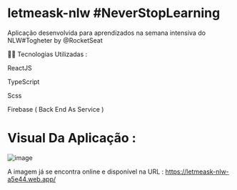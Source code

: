 # letmeask-nlw #NeverStopLearning

Aplicação desenvolvida para aprendizados na semana intensiva do NLW#Togheter by @RocketSeat


👨‍💻 Tecnologias Utilizadas :

ReactJS


TypeScript


Scss


Firebase ( Back End As Service )




# Visual Da Aplicação : 

![image](https://user-images.githubusercontent.com/49959968/151203620-285fdfba-9f00-4f9a-b66d-0fa2c70f18b3.png)


A imagem já se encontra online e disponível na URL : https://letmeask-nlw-a5e44.web.app/

